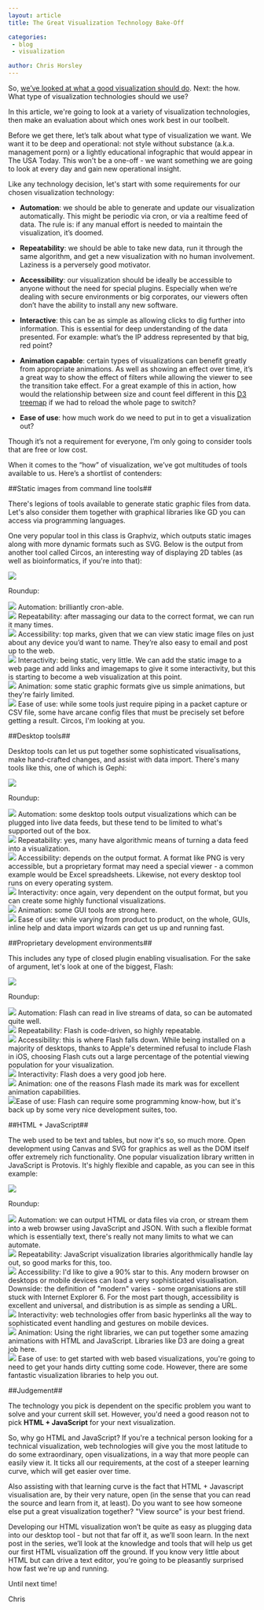 ```yaml
---
layout: article
title: The Great Visualization Technology Bake-Off

categories:
 - blog
 - visualization

author: Chris Horsley
---
```

So, <a href="/blog/vis-what">we’ve looked at what a good visualization should do</a>. Next: the how. What type of visualization technologies should we use?

In this article, we're going to look at a variety of visualization technologies, then make an evaluation about which ones work best in our toolbelt.

Before we get there, let’s talk about what type of visualization we want. We want it to be deep and operational: not style without substance (a.k.a. management porn) or a lightly educational infographic that would appear in The USA Today. This won't be a one-off - we want something we are going to look at every day and gain new operational insight.

Like any technology decision, let's start with some requirements for our chosen visualization technology:

- **Automation**: we should be able to generate and update our visualization automatically. This might be periodic via cron, or via a realtime feed of data. The rule is: if any manual effort is needed to maintain the visualization, it’s doomed.

- **Repeatability**: we should be able to take new data, run it through the same algorithm, and get a new visualization with no human involvement. Laziness is a perversely good motivator.

- **Accessibility**: our visualization should be ideally be accessible to anyone without the need for special plugins. Especially when we’re dealing with secure environments or big corporates, our viewers often don’t have the ability to install any new software.

- **Interactive**: this can be as simple as allowing clicks to dig further into information. This is essential for deep understanding of the data presented. For example: what’s the IP address represented by that big, red point?

- **Animation capable**: certain types of visualizations can benefit greatly from appropriate animations. As well as showing an effect over time, it’s a great way to show the effect of filters while allowing the viewer to see the transition take effect. For a great example of this in action, how would the relationship between size and count feel different in this <a href="http://mbostock.github.com/d3/ex/treemap.html">D3 treemap</a> if we had to reload the whole page to switch?

- **Ease of use**: how much work do we need to put in to get a visualization out?

Though it’s not a requirement for everyone, I’m only going to consider tools that are free or low cost.

When it comes to the “how” of visualization, we’ve got multitudes of tools available to us. Here’s a shortlist of contenders:

##Static images from command line tools##

There's legions of tools available to generate static graphic files from data. Let's also consider them together with graphical libraries like GD you can access via programming languages.

One very popular tool in this class is Graphviz, which outputs static images along with more dynamic formats such as SVG. Below is the output from another tool called Circos, an interesting way of displaying 2D tables (as well as bioinformatics, if you're into that):

<p><img src="/img/blog/2011-07-13-vis-which-tech/circos.png" /></p>

Roundup:

<p><img src="/img/blog/2011-07-13-vis-which-tech/star_on.png" class="inl_icon"/> Automation: brilliantly cron-able.<br/>
<img src="/img/blog/2011-07-13-vis-which-tech/star_on.png" class="inl_icon"/> Repeatability: after massaging our data to the correct format, we can run it many times.</br>
<img src="/img/blog/2011-07-13-vis-which-tech/star_on.png" class="inl_icon"/> Accessibility: top marks, given that we can view static image files on just about any device you’d want to name. They’re also easy to email and post up to the web.<br/>  
<img src="/img/blog/2011-07-13-vis-which-tech/star_off.png" class="inl_icon"/> Interactivity: being static, very little. We can add the static image to a web page and add links and imagemaps to give it some interactivity, but this is starting to become a web visualization at this point.</br>
<img src="/img/blog/2011-07-13-vis-which-tech/star_half.png" class="inl_icon"/> Animation: some static graphic formats give us simple animations, but they're fairly limited.<br/>
<img src="/img/blog/2011-07-13-vis-which-tech/star_half.png" class="inl_icon"/> Ease of use: while some tools just require piping in a packet capture or CSV file, some have arcane config files that must be precisely set before getting a result. Circos, I'm looking at you. 
</p>

##Desktop tools## 

Desktop tools can let us put together some sophisticated visualisations, make hand-crafted changes, and assist with data import. There's many tools like this, one of which is Gephi:

<p><img src="/img/blog/2011-07-13-vis-which-tech/genphi.png" /></p>

Roundup:

<p><img src="/img/blog/2011-07-13-vis-which-tech/star_half.png" class="inl_icon"/> Automation: some desktop tools output visualizations which can be plugged into live data feeds, but these tend to be limited to what's supported out of the box.<br/>
<img src="/img/blog/2011-07-13-vis-which-tech/star_on.png" class="inl_icon"/> Repeatability: yes, many have algorithmic means of turning a data feed into a visualization.</br>
<img src="/img/blog/2011-07-13-vis-which-tech/star_half.png" class="inl_icon"/> Accessibility: depends on the output format. A format like PNG is very accessible, but a proprietary format may need a special viewer - a common example would be Excel spreadsheets. Likewise, not every desktop tool runs on every operating system.<br/>  
<img src="/img/blog/2011-07-13-vis-which-tech/star_on.png" class="inl_icon"/> Interactivity: once again, very dependent on the output format, but you can create some highly functional visualizations.</br>
<img src="/img/blog/2011-07-13-vis-which-tech/star_on.png" class="inl_icon"/> Animation: some GUI tools are strong here.<br/>
<img src="/img/blog/2011-07-13-vis-which-tech/star_on.png" class="inl_icon"/> Ease of use: while varying from product to product, on the whole, GUIs, inline help and data import wizards can get us up and running fast. 
</p>

##Proprietary development environments##

This includes any type of closed plugin enabling visualisation. For the sake of argument, let's look at one of the biggest, Flash:

<p><img src="/img/blog/2011-07-13-vis-which-tech/flash.png" /></p>

Roundup:

<p><img src="/img/blog/2011-07-13-vis-which-tech/star_on.png" class="inl_icon"/> Automation: Flash can read in live streams of data, so can be automated quite well.<br/>
<img src="/img/blog/2011-07-13-vis-which-tech/star_on.png" class="inl_icon"/> Repeatability: Flash is code-driven, so highly repeatable.</br>
<img src="/img/blog/2011-07-13-vis-which-tech/star_half.png" class="inl_icon"/> Accessibility: this is where Flash falls down. While being installed on a majority of desktops, thanks to Apple's determined refusal to include Flash in iOS, choosing Flash cuts out a large percentage of the potential viewing population for your visualization.<br/>  
<img src="/img/blog/2011-07-13-vis-which-tech/star_on.png" class="inl_icon"/> Interactivity: Flash does a very good job here.</br>
<img src="/img/blog/2011-07-13-vis-which-tech/star_on.png" class="inl_icon"/> Animation: one of the reasons Flash made its mark was for excellent animation capabilities.<br/>
<img src="/img/blog/2011-07-13-vis-which-tech/star_half.png" class="inl_icon"/>Ease of use: Flash can require some programming know-how, but it's back up by some very nice development suites, too.<br/>
</p>


##HTML + JavaScript##


The web used to be text and tables, but now it's so, so much more. Open development using Canvas and SVG for graphics as well as the DOM itself offer extremely rich functionality. One popular visualization library written in JavaScript is Protovis. It's highly flexible and capable, as you can see in this example:

<p><img src="/img/blog/2011-07-13-vis-which-tech/protovis.png" /></p>

Roundup:

<p><img src="/img/blog/2011-07-13-vis-which-tech/star_on.png" class="inl_icon"/> Automation: we can output HTML or data files via cron, or stream them into a web browser using JavaScript and JSON. With such a flexible format which is essentially text, there's really not many limits to what we can automate.<br/>
<img src="/img/blog/2011-07-13-vis-which-tech/star_on.png" class="inl_icon"/> Repeatability: JavaScript visualization libraries algorithmically handle lay out, so good marks for this, too.</br>
<img src="/img/blog/2011-07-13-vis-which-tech/star_on.png" class="inl_icon"/> Accessibility: I'd like to give a 90% star to this. Any modern browser on desktops or mobile devices can load a very sophisticated visualisation. Downside: the definition of "modern" varies - some organisations are still stuck with Internet Explorer 6. For the most part though, accessibility is excellent and universal, and distribution is as simple as sending a URL.<br/>  
<img src="/img/blog/2011-07-13-vis-which-tech/star_on.png" class="inl_icon"/> Interactivity: web technologies offer from basic hyperlinks all the way to sophisticated event handling and gestures on mobile devices.</br>
<img src="/img/blog/2011-07-13-vis-which-tech/star_on.png" class="inl_icon"/> Animation: Using the right libraries, we can put together some amazing animations with HTML and JavaScript. Libraries like D3 are doing a great job here.<br/>
<img src="/img/blog/2011-07-13-vis-which-tech/star_off.png" class="inl_icon"/> Ease of use: to get started with web based visualizations, you're going to need to get your hands dirty cutting some code. However, there are some fantastic visualization libraries to help you out.
</p>

##Judgement##

The technology you pick is dependent on the specific problem you want to solve and your current skill set. However, you'd need a good reason not to pick **HTML + JavaScript** for your next visualization.

So, why go HTML and JavaScript? If you're a technical person looking for a technical visualization, web technologies will give you the most latitude to do some extraordinary, open visualizations, in a way that more people can easily view it. It ticks all our requirements, at the cost of a steeper learning curve, which will get easier over time. 

Also assisting with that learning curve is the fact that HTML + Javascript visualisation are, by their very nature, open (in the sense that you can read the source and learn from it, at least). Do you want to see how someone else put a great visualization together? "View source" is your best friend.

Developing our HTML visualization won’t be quite as easy as plugging data into our desktop tool - but not that far off it, as we’ll soon learn. In the next post in the series, we’ll look at the knowledge and tools that will help us get our first HTML visualization off the ground. If you know very little about HTML but can drive a text editor, you're going to be pleasantly surprised how fast we're up and running.

Until next time!

Chris
